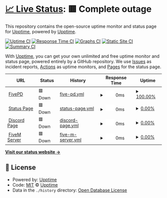 # [📈 Live Status](https://status.fivepdcommunity.com): <!--live status--> **🟥 Complete outage**

This repository contains the open-source uptime monitor and status page for [Upptime](https://upptime.js.org), powered by [Upptime](https://github.com/upptime/upptime).

[![Uptime CI](https://github.com/upptime/upptime/workflows/Uptime%20CI/badge.svg)](https://github.com/upptime/upptime/actions?query=workflow%3A%22Uptime+CI%22)
[![Response Time CI](https://github.com/upptime/upptime/workflows/Response%20Time%20CI/badge.svg)](https://github.com/upptime/upptime/actions?query=workflow%3A%22Response+Time+CI%22)
[![Graphs CI](https://github.com/upptime/upptime/workflows/Graphs%20CI/badge.svg)](https://github.com/upptime/upptime/actions?query=workflow%3A%22Graphs+CI%22)
[![Static Site CI](https://github.com/upptime/upptime/workflows/Static%20Site%20CI/badge.svg)](https://github.com/upptime/upptime/actions?query=workflow%3A%22Static+Site+CI%22)
[![Summary CI](https://github.com/upptime/upptime/workflows/Summary%20CI/badge.svg)](https://github.com/upptime/upptime/actions?query=workflow%3A%22Summary+CI%22)

With [Upptime](https://upptime.js.org), you can get your own unlimited and free uptime monitor and status page, powered entirely by a GitHub repository. We use [Issues](https://github.com/upptime/upptime/issues) as incident reports, [Actions](https://github.com/upptime/upptime/actions) as uptime monitors, and [Pages](https://status.fivepdcommunity.com) for the status page.

<!--start: status pages-->
<!-- This summary is generated by Upptime (https://github.com/upptime/upptime) -->
<!-- Do not edit this manually, your changes will be overwritten -->
<!-- prettier-ignore -->
| URL | Status | History | Response Time | Uptime |
| --- | ------ | ------- | ------------- | ------ |
| <img alt="" src="https://icons.duckduckgo.com/ip3/www.fivepdcommunity.com.ico" height="13"> [FivePD](https://www.fivepdcommunity.com) | 🟥 Down | [five-pd.yml](https://github.com/MIFD670/FivePD/commits/HEAD/history/five-pd.yml) | <details><summary><img alt="Response time graph" src="./graphs/five-pd/response-time-week.png" height="20"> 0ms</summary><br><a href="https://status.fivepdcommunity.com/history/five-pd"><img alt="Response time 0" src="https://img.shields.io/endpoint?url=https%3A%2F%2Fraw.githubusercontent.com%2FMIFD670%2FFivePD%2FHEAD%2Fapi%2Ffive-pd%2Fresponse-time.json"></a><br><a href="https://status.fivepdcommunity.com/history/five-pd"><img alt="24-hour response time 0" src="https://img.shields.io/endpoint?url=https%3A%2F%2Fraw.githubusercontent.com%2FMIFD670%2FFivePD%2FHEAD%2Fapi%2Ffive-pd%2Fresponse-time-day.json"></a><br><a href="https://status.fivepdcommunity.com/history/five-pd"><img alt="7-day response time 0" src="https://img.shields.io/endpoint?url=https%3A%2F%2Fraw.githubusercontent.com%2FMIFD670%2FFivePD%2FHEAD%2Fapi%2Ffive-pd%2Fresponse-time-week.json"></a><br><a href="https://status.fivepdcommunity.com/history/five-pd"><img alt="30-day response time 0" src="https://img.shields.io/endpoint?url=https%3A%2F%2Fraw.githubusercontent.com%2FMIFD670%2FFivePD%2FHEAD%2Fapi%2Ffive-pd%2Fresponse-time-month.json"></a><br><a href="https://status.fivepdcommunity.com/history/five-pd"><img alt="1-year response time 0" src="https://img.shields.io/endpoint?url=https%3A%2F%2Fraw.githubusercontent.com%2FMIFD670%2FFivePD%2FHEAD%2Fapi%2Ffive-pd%2Fresponse-time-year.json"></a></details> | <details><summary><a href="https://status.fivepdcommunity.com/history/five-pd">100.00%</a></summary><a href="https://status.fivepdcommunity.com/history/five-pd"><img alt="All-time uptime 100.00%" src="https://img.shields.io/endpoint?url=https%3A%2F%2Fraw.githubusercontent.com%2FMIFD670%2FFivePD%2FHEAD%2Fapi%2Ffive-pd%2Fuptime.json"></a><br><a href="https://status.fivepdcommunity.com/history/five-pd"><img alt="24-hour uptime 100.00%" src="https://img.shields.io/endpoint?url=https%3A%2F%2Fraw.githubusercontent.com%2FMIFD670%2FFivePD%2FHEAD%2Fapi%2Ffive-pd%2Fuptime-day.json"></a><br><a href="https://status.fivepdcommunity.com/history/five-pd"><img alt="7-day uptime 100.00%" src="https://img.shields.io/endpoint?url=https%3A%2F%2Fraw.githubusercontent.com%2FMIFD670%2FFivePD%2FHEAD%2Fapi%2Ffive-pd%2Fuptime-week.json"></a><br><a href="https://status.fivepdcommunity.com/history/five-pd"><img alt="30-day uptime 100.00%" src="https://img.shields.io/endpoint?url=https%3A%2F%2Fraw.githubusercontent.com%2FMIFD670%2FFivePD%2FHEAD%2Fapi%2Ffive-pd%2Fuptime-month.json"></a><br><a href="https://status.fivepdcommunity.com/history/five-pd"><img alt="1-year uptime 100.00%" src="https://img.shields.io/endpoint?url=https%3A%2F%2Fraw.githubusercontent.com%2FMIFD670%2FFivePD%2FHEAD%2Fapi%2Ffive-pd%2Fuptime-year.json"></a></details>
| <img alt="" src="https://icons.duckduckgo.com/ip3/status.fivepdcommunity.com.ico" height="13"> [Status Page](https://status.fivepdcommunity.com) | 🟥 Down | [status-page.yml](https://github.com/MIFD670/FivePD/commits/HEAD/history/status-page.yml) | <details><summary><img alt="Response time graph" src="./graphs/status-page/response-time-week.png" height="20"> 0ms</summary><br><a href="https://status.fivepdcommunity.com/history/status-page"><img alt="Response time 548" src="https://img.shields.io/endpoint?url=https%3A%2F%2Fraw.githubusercontent.com%2FMIFD670%2FFivePD%2FHEAD%2Fapi%2Fstatus-page%2Fresponse-time.json"></a><br><a href="https://status.fivepdcommunity.com/history/status-page"><img alt="24-hour response time 0" src="https://img.shields.io/endpoint?url=https%3A%2F%2Fraw.githubusercontent.com%2FMIFD670%2FFivePD%2FHEAD%2Fapi%2Fstatus-page%2Fresponse-time-day.json"></a><br><a href="https://status.fivepdcommunity.com/history/status-page"><img alt="7-day response time 0" src="https://img.shields.io/endpoint?url=https%3A%2F%2Fraw.githubusercontent.com%2FMIFD670%2FFivePD%2FHEAD%2Fapi%2Fstatus-page%2Fresponse-time-week.json"></a><br><a href="https://status.fivepdcommunity.com/history/status-page"><img alt="30-day response time 0" src="https://img.shields.io/endpoint?url=https%3A%2F%2Fraw.githubusercontent.com%2FMIFD670%2FFivePD%2FHEAD%2Fapi%2Fstatus-page%2Fresponse-time-month.json"></a><br><a href="https://status.fivepdcommunity.com/history/status-page"><img alt="1-year response time 604" src="https://img.shields.io/endpoint?url=https%3A%2F%2Fraw.githubusercontent.com%2FMIFD670%2FFivePD%2FHEAD%2Fapi%2Fstatus-page%2Fresponse-time-year.json"></a></details> | <details><summary><a href="https://status.fivepdcommunity.com/history/status-page">0.00%</a></summary><a href="https://status.fivepdcommunity.com/history/status-page"><img alt="All-time uptime 80.42%" src="https://img.shields.io/endpoint?url=https%3A%2F%2Fraw.githubusercontent.com%2FMIFD670%2FFivePD%2FHEAD%2Fapi%2Fstatus-page%2Fuptime.json"></a><br><a href="https://status.fivepdcommunity.com/history/status-page"><img alt="24-hour uptime 0.00%" src="https://img.shields.io/endpoint?url=https%3A%2F%2Fraw.githubusercontent.com%2FMIFD670%2FFivePD%2FHEAD%2Fapi%2Fstatus-page%2Fuptime-day.json"></a><br><a href="https://status.fivepdcommunity.com/history/status-page"><img alt="7-day uptime 0.00%" src="https://img.shields.io/endpoint?url=https%3A%2F%2Fraw.githubusercontent.com%2FMIFD670%2FFivePD%2FHEAD%2Fapi%2Fstatus-page%2Fuptime-week.json"></a><br><a href="https://status.fivepdcommunity.com/history/status-page"><img alt="30-day uptime 0.00%" src="https://img.shields.io/endpoint?url=https%3A%2F%2Fraw.githubusercontent.com%2FMIFD670%2FFivePD%2FHEAD%2Fapi%2Fstatus-page%2Fuptime-month.json"></a><br><a href="https://status.fivepdcommunity.com/history/status-page"><img alt="1-year uptime 75.86%" src="https://img.shields.io/endpoint?url=https%3A%2F%2Fraw.githubusercontent.com%2FMIFD670%2FFivePD%2FHEAD%2Fapi%2Fstatus-page%2Fuptime-year.json"></a></details>
| <img alt="" src="https://icons.duckduckgo.com/ip3/status.fivepdcommunity.com.ico" height="13"> [Discord Page](https://status.fivepdcommunity.com) | 🟥 Down | [discord-page.yml](https://github.com/MIFD670/FivePD/commits/HEAD/history/discord-page.yml) | <details><summary><img alt="Response time graph" src="./graphs/discord-page/response-time-week.png" height="20"> 0ms</summary><br><a href="https://status.fivepdcommunity.com/history/discord-page"><img alt="Response time 199" src="https://img.shields.io/endpoint?url=https%3A%2F%2Fraw.githubusercontent.com%2FMIFD670%2FFivePD%2FHEAD%2Fapi%2Fdiscord-page%2Fresponse-time.json"></a><br><a href="https://status.fivepdcommunity.com/history/discord-page"><img alt="24-hour response time 0" src="https://img.shields.io/endpoint?url=https%3A%2F%2Fraw.githubusercontent.com%2FMIFD670%2FFivePD%2FHEAD%2Fapi%2Fdiscord-page%2Fresponse-time-day.json"></a><br><a href="https://status.fivepdcommunity.com/history/discord-page"><img alt="7-day response time 0" src="https://img.shields.io/endpoint?url=https%3A%2F%2Fraw.githubusercontent.com%2FMIFD670%2FFivePD%2FHEAD%2Fapi%2Fdiscord-page%2Fresponse-time-week.json"></a><br><a href="https://status.fivepdcommunity.com/history/discord-page"><img alt="30-day response time 0" src="https://img.shields.io/endpoint?url=https%3A%2F%2Fraw.githubusercontent.com%2FMIFD670%2FFivePD%2FHEAD%2Fapi%2Fdiscord-page%2Fresponse-time-month.json"></a><br><a href="https://status.fivepdcommunity.com/history/discord-page"><img alt="1-year response time 201" src="https://img.shields.io/endpoint?url=https%3A%2F%2Fraw.githubusercontent.com%2FMIFD670%2FFivePD%2FHEAD%2Fapi%2Fdiscord-page%2Fresponse-time-year.json"></a></details> | <details><summary><a href="https://status.fivepdcommunity.com/history/discord-page">0.00%</a></summary><a href="https://status.fivepdcommunity.com/history/discord-page"><img alt="All-time uptime 80.43%" src="https://img.shields.io/endpoint?url=https%3A%2F%2Fraw.githubusercontent.com%2FMIFD670%2FFivePD%2FHEAD%2Fapi%2Fdiscord-page%2Fuptime.json"></a><br><a href="https://status.fivepdcommunity.com/history/discord-page"><img alt="24-hour uptime 0.00%" src="https://img.shields.io/endpoint?url=https%3A%2F%2Fraw.githubusercontent.com%2FMIFD670%2FFivePD%2FHEAD%2Fapi%2Fdiscord-page%2Fuptime-day.json"></a><br><a href="https://status.fivepdcommunity.com/history/discord-page"><img alt="7-day uptime 0.00%" src="https://img.shields.io/endpoint?url=https%3A%2F%2Fraw.githubusercontent.com%2FMIFD670%2FFivePD%2FHEAD%2Fapi%2Fdiscord-page%2Fuptime-week.json"></a><br><a href="https://status.fivepdcommunity.com/history/discord-page"><img alt="30-day uptime 0.00%" src="https://img.shields.io/endpoint?url=https%3A%2F%2Fraw.githubusercontent.com%2FMIFD670%2FFivePD%2FHEAD%2Fapi%2Fdiscord-page%2Fuptime-month.json"></a><br><a href="https://status.fivepdcommunity.com/history/discord-page"><img alt="1-year uptime 75.87%" src="https://img.shields.io/endpoint?url=https%3A%2F%2Fraw.githubusercontent.com%2FMIFD670%2FFivePD%2FHEAD%2Fapi%2Fdiscord-page%2Fuptime-year.json"></a></details>
| <img alt="" src="https://icons.duckduckgo.com/ip3/fivepdcommunity.com.ico" height="13"> [FiveM Server](https://fivepdcommunity.com) | 🟥 Down | [five-m-server.yml](https://github.com/MIFD670/FivePD/commits/HEAD/history/five-m-server.yml) | <details><summary><img alt="Response time graph" src="./graphs/five-m-server/response-time-week.png" height="20"> 0ms</summary><br><a href="https://status.fivepdcommunity.com/history/five-m-server"><img alt="Response time 277" src="https://img.shields.io/endpoint?url=https%3A%2F%2Fraw.githubusercontent.com%2FMIFD670%2FFivePD%2FHEAD%2Fapi%2Ffive-m-server%2Fresponse-time.json"></a><br><a href="https://status.fivepdcommunity.com/history/five-m-server"><img alt="24-hour response time 0" src="https://img.shields.io/endpoint?url=https%3A%2F%2Fraw.githubusercontent.com%2FMIFD670%2FFivePD%2FHEAD%2Fapi%2Ffive-m-server%2Fresponse-time-day.json"></a><br><a href="https://status.fivepdcommunity.com/history/five-m-server"><img alt="7-day response time 0" src="https://img.shields.io/endpoint?url=https%3A%2F%2Fraw.githubusercontent.com%2FMIFD670%2FFivePD%2FHEAD%2Fapi%2Ffive-m-server%2Fresponse-time-week.json"></a><br><a href="https://status.fivepdcommunity.com/history/five-m-server"><img alt="30-day response time 0" src="https://img.shields.io/endpoint?url=https%3A%2F%2Fraw.githubusercontent.com%2FMIFD670%2FFivePD%2FHEAD%2Fapi%2Ffive-m-server%2Fresponse-time-month.json"></a><br><a href="https://status.fivepdcommunity.com/history/five-m-server"><img alt="1-year response time 0" src="https://img.shields.io/endpoint?url=https%3A%2F%2Fraw.githubusercontent.com%2FMIFD670%2FFivePD%2FHEAD%2Fapi%2Ffive-m-server%2Fresponse-time-year.json"></a></details> | <details><summary><a href="https://status.fivepdcommunity.com/history/five-m-server">0.00%</a></summary><a href="https://status.fivepdcommunity.com/history/five-m-server"><img alt="All-time uptime 6.15%" src="https://img.shields.io/endpoint?url=https%3A%2F%2Fraw.githubusercontent.com%2FMIFD670%2FFivePD%2FHEAD%2Fapi%2Ffive-m-server%2Fuptime.json"></a><br><a href="https://status.fivepdcommunity.com/history/five-m-server"><img alt="24-hour uptime 0.00%" src="https://img.shields.io/endpoint?url=https%3A%2F%2Fraw.githubusercontent.com%2FMIFD670%2FFivePD%2FHEAD%2Fapi%2Ffive-m-server%2Fuptime-day.json"></a><br><a href="https://status.fivepdcommunity.com/history/five-m-server"><img alt="7-day uptime 0.00%" src="https://img.shields.io/endpoint?url=https%3A%2F%2Fraw.githubusercontent.com%2FMIFD670%2FFivePD%2FHEAD%2Fapi%2Ffive-m-server%2Fuptime-week.json"></a><br><a href="https://status.fivepdcommunity.com/history/five-m-server"><img alt="30-day uptime 0.00%" src="https://img.shields.io/endpoint?url=https%3A%2F%2Fraw.githubusercontent.com%2FMIFD670%2FFivePD%2FHEAD%2Fapi%2Ffive-m-server%2Fuptime-month.json"></a><br><a href="https://status.fivepdcommunity.com/history/five-m-server"><img alt="1-year uptime 0.00%" src="https://img.shields.io/endpoint?url=https%3A%2F%2Fraw.githubusercontent.com%2FMIFD670%2FFivePD%2FHEAD%2Fapi%2Ffive-m-server%2Fuptime-year.json"></a></details>

<!--end: status pages-->

[**Visit our status website →**](https://status.fivepdcommunity.com)

## 📄 License

- Powered by: [Upptime](https://github.com/upptime/upptime)
- Code: [MIT](./LICENSE) © [Upptime](https://upptime.js.org)
- Data in the `./history` directory: [Open Database License](https://opendatacommons.org/licenses/odbl/1-0/)
